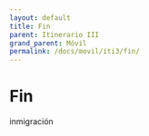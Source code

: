 ```yaml
---
layout: default
title: Fin
parent: Itinerario III
grand_parent: Móvil
permalink: /docs/movil/iti3/fin/
---
```


# Fin



inmigración
